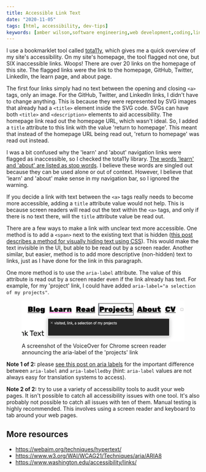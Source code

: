 ```yaml
---
title: Accessible Link Text
date: "2020-11-05"
tags: [html, accessibility, dev-tips]
keywords: [amber wilson,software engineering,web development,coding,links,screen reader]
---
```


I use a bookmarklet tool called <a href="https://khan.github.io/tota11y/">tota11y</a>, which gives me a quick overview of my site's accessibility. On my site's homepage, the tool flagged not one, but SIX inaccessible links. Woops! There are over 20 links on the homepage of this site. The flagged links were the link to the homepage, GitHub, Twitter, LinkedIn, the learn page, and about page. 

The first four links simply had no text between the opening and closing `<a>` tags, only an image. For the GitHub, Twitter, and LinkedIn links, I didn't have to change anything. This is because they were represented by SVG images that already had a `<title>` element inside the SVG code. SVGs can have both `<title>` and `<description>` elements to aid accessibility. The homepage link read out the homepage URL, which wasn't ideal. So, I added a `title` attribute to this link with the value 'return to homepage'. This meant that instead of the homepage URL being read out, 'return to homepage' was read out instead.

I was a bit confused why the 'learn' and 'about' navigation links were flagged as inaccessible, so I checked the tota11y library. <a href="https://github.com/Khan/tota11y/blob/master/plugins/link-text/index.js#L34-L37">The words 'learn' and 'about' are listed as stop words</a>. I believe these words are singled out because they can be used alone or out of context. However, I believe that 'learn' and 'about' make sense in my navigation bar, so I ignored the warning.

If you decide a link with text between the `<a>` tags really needs to become more accessible, adding a `title` attribute value would not help. This is because screen readers will read out the text within the `<a>` tags, and only if there is no text there, will the `title` attribute value be read out.

There are a few ways to make a link with unclear text more accessible. One method is to add a `<span>` next to the existing text that is hidden (<a href="https://hugogiraudel.com/2016/10/13/css-hide-and-seek/">this post describes a method for visually hiding text  using CSS</a>). This would make the text invisible in the UI, but able to be read out by a screen reader. Another similar, but easier, method is to add more descriptive (non-hidden) text to links, just as I have done for the link in this paragraph.

One more method is to use the `aria-label` attribute. The value of this attribute is read out by a screen reader even if the link already has text. For example, for my 'project' link, I could have added `aria-label="a selection of my projects"`.

<figure>
  <img src="img/accessible-link-text.png" alt="A screenshot of the VoiceOver for Chrome screen reader announcing the aria-label of the 'projects' link">
  <figcaption>
    A screenshot of the VoiceOver for Chrome screen reader announcing the aria-label of the 'projects' link
  </figcaption>
</figure>

<strong>Note 1 of 2:</strong> please <a href="/blog/aria-labels/">see this post on aria labels</a> for the important difference between `aria-label` and `aria-labelledby` (hint: `aria-label` values are not always easy for translation systems to access).

<strong>Note 2 of 2:</strong> try to use a variety of accessibility tools to audit your web pages. It isn't possible to catch all accessibility issues with one tool. It's also probably not possible to catch all issues with ten of them. Manual testing is highly recommended. This involves using a screen reader and keyboard to tab around your web pages.

## More resources

- https://webaim.org/techniques/hypertext/
- https://www.w3.org/WAI/WCAG21/Techniques/aria/ARIA8
- https://www.washington.edu/accessibility/links/
  


